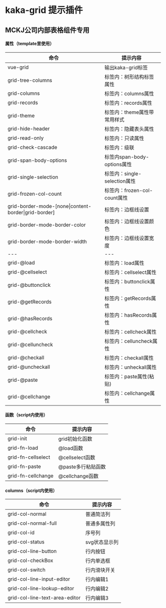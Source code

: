 # kaka-grid 提示插件

##  MCKJ公司内部表格组件专用

#### 属性（template里使用）

|命令|提示内容|
|---|------|
|vue-grid|输出kaka-grid标签|
|grid-tree-columns|标签内：树形结构标签属性|
|grid-columns|标签内：columns属性|
|grid-records|标签内：records属性|
|grid-theme|标签内：theme属性带常用样式|
|grid-hide-header|标签内：隐藏表头属性|
|grid-read-only|标签内：只读属性|
|grid-check-cascade|标签内：级联|
|grid-span-body-options|标签内span-body-options属性|
|grid-single-selection|标签内：single-selection属性|
|grid-frozen-col-count|标签内：frozen-col-count属性|
|grid-border-mode-[none\|content-border\|grid-border]|标签内：边框线设置|
|grid-border-mode-border-color|标签内：边框线设置颜色|
|grid-border-mode-border-width|标签内：边框线设置宽度|
| ---| ---|
|grid-@load|标签内：load属性|
|grid-@cellselect|标签内：cellselect属性|
|grid-@buttonclick|标签内：buttonclick属性|
|grid-@getRecords|标签内：getRecords属性|
|grid-@hasRecords|标签内：hasRecords属性|
|grid-@cellcheck|标签内：cellcheck属性|
|grid-@celluncheck|标签内：celluncheck属性|
|grid-@checkall|标签内：checkall属性|
|grid-@uncheckall|标签内：unheckall属性|
|grid-@paste|标签内：paste属性(粘贴)|
|grid-@cellchange|标签内：cellchange属性|

#### 函数（script内使用）

|命令|提示内容|
|---|-------|
|grid-init|grid初始化函数|
|grid-fn-load|@load函数|
|grid-fn-cellselect|@cellselect函数|
|grid-fn-paste|@paste多行粘贴函数|
|grid-fn-cellchange|@cellchange函数|

#### columns（script内使用）

|命令|提示内容|
|---|-------|
|grid-col-normal|普通简洁列|
|grid-col-normal-full|普通多属性列|
|grid-col-id|序号列|
|grid-col-status|svg状态显示列|
|grid-col-line-button|行内按钮|
|grid-col-checkBox|行内单选框|
|grid-col-switch|行内滑块开关|
|grid-col-line-input-editor|行内编辑1|
|grid-col-line-lookup-editor|行内编辑2|
|grid-col-line-text-area-editor|行内编辑3|
